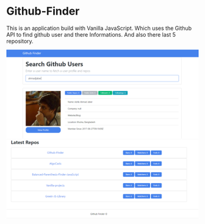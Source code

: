 # Github-Finder

This is an application build with Vanilla JavaScript.
Which uses the Github API to find github user and there Informations.
And also there last 5 repository.

![](img/Capture.PNG)
![](img/Capture2.PNG)
